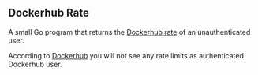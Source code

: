 ## Dockerhub Rate

A small Go program that returns the [Dockerhub rate](https://docs.docker.com/docker-hub/download-rate-limit/#how-can-i-check-my-current-rate) of an unauthenticated user.

According to [Dockerhub](https://docs.docker.com/docker-hub/download-rate-limit/#i-dont-see-any-ratelimit-headers) you will not see any rate limits as authenticated Dockerhub user.
